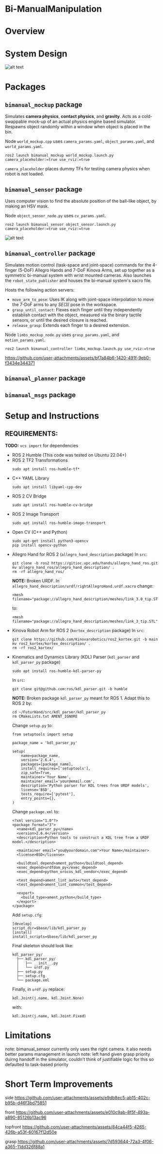 # Bi-ManualManipulation

# Overview

# System Design

![alt text](<bimanual.drawio (1).png>)

# Packages

## `bimanual_mockup` package
Simulates **camera physics**, **contact physics**, and **gravity**.
Acts as a cold-swappable mock-up of an actual physics engine based simulator.
Respawns object randomly within a window when object is placed in the bin.

Node `world_mockup.cpp` uses `camera_params.yaml`, `object_params.yaml`, and `world_params.yaml`.

```
ros2 launch bimanual_mockup world_mockup.launch.py camera_placeholder:=true use_rviz:=true
```
`camera_placeholder` places dummy TFs for testing camera physics when robot is not loaded.

## `bimanual_sensor` package
Uses computer vision to find the absolute position of the ball-like object, by making an HSV mask.

Node `object_sensor_node.py` uses `cv_params.yaml`.

```
ros2 launch bimanual_sensor object_sensor.launch.py camera_placeholder:=true use_rviz:=true
```

![alt text](bm_object.png)

## `bimanual_controller` package
Simulates motion control (task-space and joint-space) commands for the 4-finger (5-DoF) Allegro Hands and 7-DoF Kinova Arms, set up together as a symmetric bi-manual system with wrist mounted cameras.
Also launches the `robot_state_publisher` and houses the bi-manual system's xacro file.

Hosts the following action servers:
- `move_arm_to_pose`: Uses IK along with joint-space interpolation to move the 7-DoF arms to any *SE(3)* pose in the workspace.
- `grasp_until_contact`: Flexes each finger until they independently establish contact with the object, measured via the binary tactile sensors, or until the desired closure is reached.
- `release_grasp`: Extends each finger to a desired extension.

Node `limbs_mockup_node.py` uses `grasp_params.yaml`, and `motion_params.yaml`.

```
ros2 launch bimanual_controller limbs_mockup.launch.py use_rviz:=true
```
https://github.com/user-attachments/assets/bf7a84b6-1420-491f-9eb0-f3434e344371

## `bimanual_planner` package

## `bimanual_msgs` package

# Setup and Instructions

## REQUIREMENTS:

**TODO:** `vcs import` for dependencies
- ROS 2 Humble (This code was tested on Ubuntu 22.04+)
- ROS 2 TF2 Transformations 
  ```
  sudo apt install ros-humble-tf*
  ```
- C++ YAML Library
  ```
  sudo apt install libyaml-cpp-dev
  ```
- ROS 2 CV Bridge
  ```
  sudo apt install ros-humble-cv-bridge
  ```
- ROS 2 Image Transport
  ```
  sudo apt install ros-humble-image-transport
  ```
- Open CV (C++ and Python)
  ```
  sudo apt-get install python3-opencv 
  pip install opencv-python
  ```
- Allegro Hand for ROS 2 (`allegro_hand_description` package)
  In `src`:
  ```
  git clone -b ros2 https://gitioc.upc.edu/hands/allegro_hand_ros.git
  mv allegro_hand_ros/allegro_hand_description/ .
  rm -rf allegro_hand_ros/
  ```
  **NOTE:** Broken URDF. In `allegro_hand_description/urdf/rightAllegroHand.urdf.xacro`
  change: 
  ```
  <mesh filename="package://allegro_hand_description/meshes/link_3.0_tip.STL"/>
  ```
  to: 
  ```
  <mesh filename="package://allegro_hand_description/meshes/link_3_tip.STL"/>
  ```
- Kinova Robot Arm for ROS 2 (`kortex_description` package)
  In `src`:
  ```
  git clone https://github.com/Kinovarobotics/ros2_kortex.git -b main
  mv ros2_kortex/kortex_description/ .
  rm -rf ros2_kortex/
  ```
- Kinematics and Dynamics Library (KDL) Parser (`kdl_parser` and `kdl_parser_py` package)
  ```
  sudo apt install ros-humble-kdl-parser-py
  ```
  In `src`:
  ```
  git clone git@github.com:ros/kdl_parser.git -b humble
  ```
  **NOTE:** Broken package `kdl_parser_py` meant for ROS 1. Adapt this to ROS 2 by:
  ```
  cd ~/FuturHand/src/kdl_parser/kdl_parser_py
  rm CMakeLists.txt AMENT_IGNORE
  ```
  Change `setup.py` to:
  ```
  from setuptools import setup

  package_name = 'kdl_parser_py'

  setup(
      name=package_name,
      version='2.6.4',
      packages=[package_name],
      install_requires=['setuptools'],
      zip_safe=True,
      maintainer='Your Name',
      maintainer_email='your@email.com',
      description='Python parser for KDL trees from URDF models',
      license='BSD',
      tests_require=['pytest'],
      entry_points={},
  )
  ```
  Change `package.xml` to:
  ```
  <?xml version="1.0"?>
  <package format="3">
    <name>kdl_parser_py</name>
    <version>2.6.4</version>
    <description>Python tools to construct a KDL tree from a URDF model.</description>

    <maintainer email="you@yourdomain.com">Your Name</maintainer>
    <license>BSD</license>

    <buildtool_depend>ament_python</buildtool_depend>
    <exec_depend>urdfdom_py</exec_depend>
    <exec_depend>python_orocos_kdl_vendor</exec_depend>

    <test_depend>ament_lint_auto</test_depend>
    <test_depend>ament_lint_common</test_depend>

    <export>
      <build_type>ament_python</build_type>
    </export>
  </package>
  ```
  Add `setup.cfg`:
  ```
  [develop]
  script_dir=$base/lib/kdl_parser_py
  [install]
  install_scripts=$base/lib/kdl_parser_py
  ```
  Final skeleton should look like:
  ```
  kdl_parser_py/
    ├── kdl_parser_py/
    │   ├── __init__.py
    │   └── urdf.py
    ├── setup.py
    ├── setup.cfg
    └── package.xml
  ```
  Finally, in `urdf.py` replace:
  ```
  kdl.Joint(j.name, kdl.Joint.None)
  ```
  with:
  ```
  kdl.Joint(j.name, kdl.Joint.Fixed)
  ```

# Limitations
note: bimanual_sensor currently only uses the right camera. it also needs better params management in launch
note: left hand given grasp priority duirng handoff in the simulator, couldn't think of justifiable logic for this so defaulted to task-based priority

# Short Term Improvements

side
https://github.com/user-attachments/assets/e9db8ec5-ab15-402c-b95b-d46f3bd75851

front
https://github.com/user-attachments/assets/e010c9ab-8f5f-493a-a890-85126b13ac96

topfront
https://github.com/user-attachments/assets/84ca44f5-4265-426b-a53f-60167f12d50e

grasp
https://github.com/user-attachments/assets/7d593644-72a3-4f06-a365-11dd326f88a1



